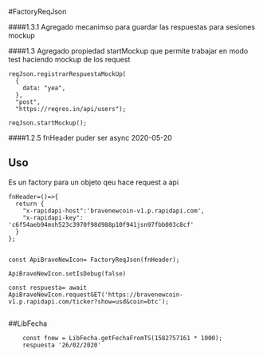 #FactoryReqJson

####1.3.1
Agregado mecanimso para guardar las respuestas para sesiones mockup


####1.3
Agregado propiedad startMockup que permite trabajar 
en modo test haciendo mockup de los request

```
reqJson.registrarRespuestaMockUp(
  {
    data: "yea",    
  },
  "post",
  "https://reqres.in/api/users");

reqJson.startMockup();
```

####1.2.5
fnHeader puder ser async  2020-05-20

## Uso
Es un factory para un objeto qeu hace request a api

```
fnHeader=()=>{
  return {
    "x-rapidapi-host":'bravenewcoin-v1.p.rapidapi.com',
    "x-rapidapi-key": 'c6f54aeb94msh523c3970f98d988p10f941jsn97fbb003c8cf'
  }
};


const ApiBraveNewIcon= FactoryReqJson(fnHeader);

ApiBraveNewIcon.setIsDebug(false)

const respuesta= await ApiBraveNewIcon.requestGET('https://bravenewcoin-v1.p.rapidapi.com/ticker?show=usd&coin=btc');


```

##LibFecha

```
    const fnew = LibFecha.getFechaFromTS(1582757161 * 1000);
    respuesta '26/02/2020' 
```